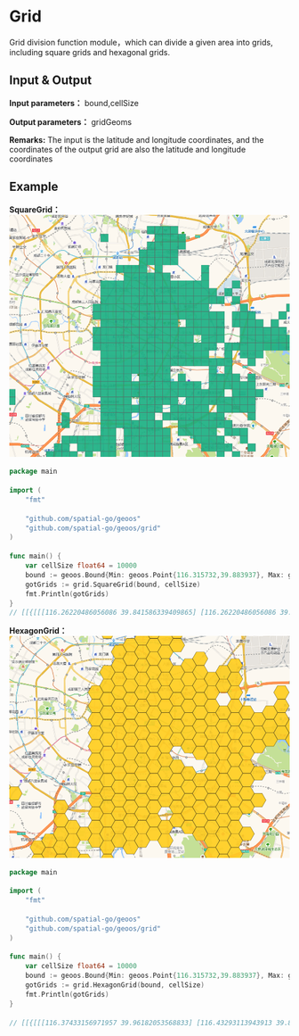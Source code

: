 # Grid

Grid division function module，which can divide a given area into grids, including square grids and hexagonal grids.

## Input & Output

**Input parameters：** bound,cellSize

**Output parameters：** gridGeoms

**Remarks:** The input is the latitude and longitude coordinates, and the coordinates of the output grid are also the latitude and longitude coordinates

## Example

**SquareGrid：**
![](images/square.png)
```go
package main

import (
	"fmt"

	"github.com/spatial-go/geoos"
	"github.com/spatial-go/geoos/grid"
)

func main() {
	var cellSize float64 = 10000
	bound := geoos.Bound{Min: geoos.Point{116.315732,39.883937}, Max: geoos.Point{116.443076,39.9791}}
	gotGrids := grid.SquareGrid(bound, cellSize)
	fmt.Println(gotGrids)
}
// [[{[[[116.26220486056086 39.841586339409865] [116.26220486056086 39.9315185] [116.379404 39.9315185] [116.379404 39.841586339409865] [116.26220486056086 39.841586339409865]]]} {[[[116.26220486056086 39.9315185] [116.26220486056086 40.02145066059014] [116.379404 40.02145066059014] [116.379404 39.9315185] [116.26220486056086 39.9315185]]]}] [{[[[116.379404 39.841586339409865] [116.379404 39.9315185] [116.49660313943913 39.9315185] [116.49660313943913 39.841586339409865] [116.379404 39.841586339409865]]]} {[[[116.379404 39.9315185] [116.379404 40.02145066059014] [116.49660313943913 40.02145066059014] [116.49660313943913 39.9315185] [116.379404 39.9315185]]]}]]
```



**HexagonGrid：**
![](images/grid.png)
```go
package main

import (
	"fmt"

	"github.com/spatial-go/geoos"
	"github.com/spatial-go/geoos/grid"
)

func main() {
	var cellSize float64 = 10000
	bound := geoos.Bound{Min: geoos.Point{116.315732,39.883937}, Max: geoos.Point{116.443076,39.9791}}
	gotGrids := grid.HexagonGrid(bound, cellSize)
	fmt.Println(gotGrids)
}

// [[{[[[116.37433156971957 39.96182053568833] [116.43293113943913 39.883937] [116.37433156971957 39.806053464311674] [116.25713243028042 39.806053464311674] [116.19853286056086 39.883937] [116.25713243028042 39.96182053568833] [116.37433156971957 39.96182053568833]]]} {[[[116.37433156971957 40.117587607065] [116.43293113943913 40.03970407137667] [116.37433156971957 39.96182053568834] [116.25713243028042 39.96182053568834] [116.19853286056086 40.03970407137667] [116.25713243028042 40.117587607065] [116.37433156971957 40.117587607065]]]}] [{[[[116.55013027887829 40.03970407137666] [116.60872984859785 39.96182053568833] [116.55013027887829 39.883937] [116.43293113943913 39.883937] [116.37433156971957 39.96182053568833] [116.43293113943913 40.03970407137666] [116.55013027887829 40.03970407137666]]]} {[[[116.55013027887829 40.19547114275333] [116.60872984859785 40.117587607065] [116.55013027887829 40.03970407137667] [116.43293113943913 40.03970407137667] [116.37433156971957 40.117587607065] [116.43293113943913 40.19547114275333] [116.55013027887829 40.19547114275333]]]}]]

```



